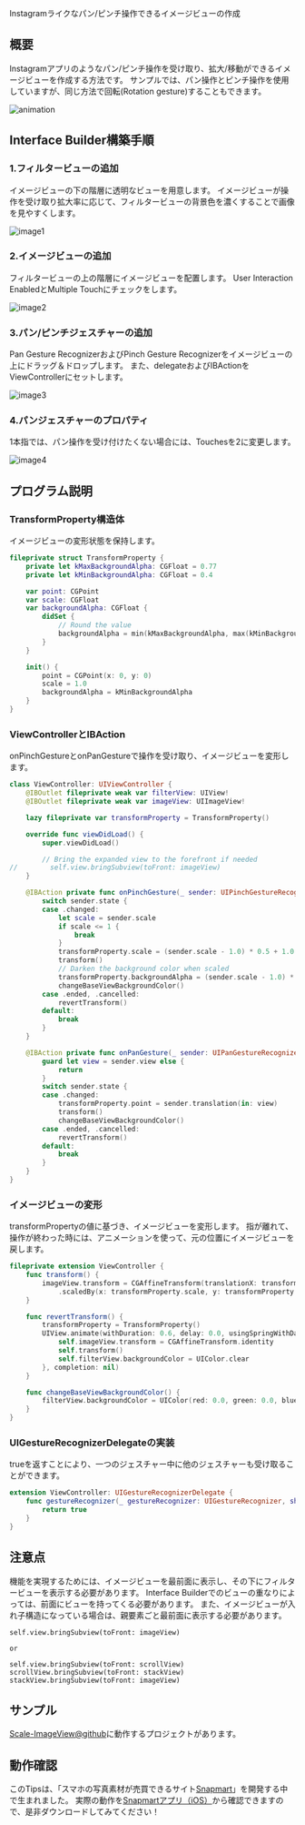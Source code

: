 Instagramライクなパン/ピンチ操作できるイメージビューの作成

## 概要
Instagramアプリのようなパン/ピンチ操作を受け取り、拡大/移動ができるイメージビューを作成する方法です。
サンプルでは、パン操作とピンチ操作を使用していますが、同じ方法で回転(Rotation gesture)することもできます。

![animation](https://github.com/ayakix/Scale-ImageView/raw/master/images/animation.gif)

## Interface Builder構築手順
### 1.フィルタービューの追加
イメージビューの下の階層に透明なビューを用意します。
イメージビューが操作を受け取り拡大率に応じて、フィルタービューの背景色を濃くすることで画像を見やすくします。

![image1](https://github.com/ayakix/Scale-ImageView/raw/master/images/image1.png)

### 2.イメージビューの追加
フィルタービューの上の階層にイメージビューを配置します。
User Interaction EnabledとMultiple Touchにチェックをします。

![image2](https://github.com/ayakix/Scale-ImageView/raw/master/images/image2.png)

### 3.パン/ピンチジェスチャーの追加
Pan Gesture RecognizerおよびPinch Gesture Recognizerをイメージビューの上にドラッグ＆ドロップします。
また、delegateおよびIBActionをViewControllerにセットします。

![image3](https://github.com/ayakix/Scale-ImageView/raw/master/images/image3.png)

### 4.パンジェスチャーのプロパティ
1本指では、パン操作を受け付けたくない場合には、Touchesを2に変更します。

![image4](https://github.com/ayakix/Scale-ImageView/raw/master/images/image4.png)

## プログラム説明
### TransformProperty構造体
イメージビューの変形状態を保持します。

```swift
fileprivate struct TransformProperty {
    private let kMaxBackgroundAlpha: CGFloat = 0.77
    private let kMinBackgroundAlpha: CGFloat = 0.4

    var point: CGPoint
    var scale: CGFloat
    var backgroundAlpha: CGFloat {
        didSet {
            // Round the value
            backgroundAlpha = min(kMaxBackgroundAlpha, max(kMinBackgroundAlpha, backgroundAlpha))
        }
    }

    init() {
        point = CGPoint(x: 0, y: 0)
        scale = 1.0
        backgroundAlpha = kMinBackgroundAlpha
    }
}
```

### ViewControllerとIBAction
onPinchGestureとonPanGestureで操作を受け取り、イメージビューを変形します。

```swift
class ViewController: UIViewController {
    @IBOutlet fileprivate weak var filterView: UIView!
    @IBOutlet fileprivate weak var imageView: UIImageView!

    lazy fileprivate var transformProperty = TransformProperty()

    override func viewDidLoad() {
        super.viewDidLoad()

        // Bring the expanded view to the forefront if needed
//        self.view.bringSubview(toFront: imageView)
    }

    @IBAction private func onPinchGesture(_ sender: UIPinchGestureRecognizer) {
        switch sender.state {
        case .changed:
            let scale = sender.scale
            if scale <= 1 {
                break
            }
            transformProperty.scale = (sender.scale - 1.0) * 0.5 + 1.0
            transform()
            // Darken the background color when scaled
            transformProperty.backgroundAlpha = (sender.scale - 1.0) * 0.8
            changeBaseViewBackgroundColor()
        case .ended, .cancelled:
            revertTransform()
        default:
            break
        }
    }

    @IBAction private func onPanGesture(_ sender: UIPanGestureRecognizer) {
        guard let view = sender.view else {
            return
        }
        switch sender.state {
        case .changed:
            transformProperty.point = sender.translation(in: view)
            transform()
            changeBaseViewBackgroundColor()
        case .ended, .cancelled:
            revertTransform()
        default:
            break
        }
    }
}
```

### イメージビューの変形
transformPropertyの値に基づき、イメージビューを変形します。
指が離れて、操作が終わった時には、アニメーションを使って、元の位置にイメージビューを戻します。

```swift
fileprivate extension ViewController {
    func transform() {
        imageView.transform = CGAffineTransform(translationX: transformProperty.point.x, y: transformProperty.point.y)
            .scaledBy(x: transformProperty.scale, y: transformProperty.scale)
    }

    func revertTransform() {
        transformProperty = TransformProperty()
        UIView.animate(withDuration: 0.6, delay: 0.0, usingSpringWithDamping: 0.8, initialSpringVelocity: 1.0, options: .curveEaseOut, animations: { () -> Void in
            self.imageView.transform = CGAffineTransform.identity
            self.transform()
            self.filterView.backgroundColor = UIColor.clear
        }, completion: nil)
    }

    func changeBaseViewBackgroundColor() {
        filterView.backgroundColor = UIColor(red: 0.0, green: 0.0, blue: 0.0, alpha: transformProperty.backgroundAlpha)
    }
}
```

### UIGestureRecognizerDelegateの実装
trueを返すことにより、一つのジェスチャー中に他のジェスチャーも受け取ることができます。

```swift
extension ViewController: UIGestureRecognizerDelegate {
    func gestureRecognizer(_ gestureRecognizer: UIGestureRecognizer, shouldRecognizeSimultaneouslyWith otherGestureRecognizer: UIGestureRecognizer) -> Bool {
        return true
    }
}
```

## 注意点
機能を実現するためには、イメージビューを最前面に表示し、その下にフィルタービューを表示する必要があります。
Interface Builderでのビューの重なりによっては、前面にビューを持ってくる必要があります。
また、イメージビューが入れ子構造になっている場合は、親要素ごと最前面に表示する必要があります。

```
self.view.bringSubview(toFront: imageView)

or

self.view.bringSubview(toFront: scrollView)
scrollView.bringSubview(toFront: stackView)
stackView.bringSubview(toFront: imageView)
```

## サンプル
[Scale-ImageView@github](https://github.com/ayakix/Scale-ImageView)に動作するプロジェクトがあります。


## 動作確認
このTipsは、「スマホの写真素材が売買できるサイト[Snapmart](https://snapmart.jp/)」を開発する中で生まれました。
実際の動作を[Snapmartアプリ（iOS）](https://itunes.apple.com/jp/app/id1087206878)から確認できますので、是非ダウンロードしてみてください！
